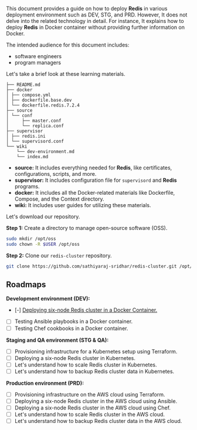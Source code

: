 This document provides a guide on how to deploy **Redis** in various deployment environment such as DEV, STG, and PRD. However, It does not delve into the related technology in detail. For instance, It explains how to deploy **Redis** in Docker container without providing further information on Docker.

The intended audience for this document includes:
- software engineers
- program managers

Let's take a brief look at these learning materials.

```
├── README.md
├── docker
│ ├── compose.yml
│ ├── dockerfile.base.dev
│ └── dockerfile.redis.7.2.4
├── source
│ └── conf
│     ├── master.conf
│     └── replica.conf
├── supervisor
│ ├── redis.ini
│ └── supervisord.conf
└── wiki
    └── dev-environment.md
    └── index.md
```
- **source:** It includes everything needed for **Redis**, like certificates, configurations, scripts, and more.
- **supervisor:** It includes configuration file for `supervisord` and **Redis** programs.
- **docker:** It includes all the Docker-related materials like Dockerfile, Compose, and the Context directory.
- **wiki:** It includes user guides for utilizing these materials.

Let's download our repository.

**Step 1:** Create a directory to manage open-source software (OSS).

```bash
sudo mkdir /opt/oss
sudo chown -R $USER /opt/oss
```

**Step 2:** Clone our `redis-cluster` repository.

```bash
git clone https://github.com/sathiyaraj-sridhar/redis-cluster.git /opt/oss/redis-cluster
```

## Roadmaps

**Development environment (DEV):**
- [-] [Deploying six-node Redis cluster in a Docker Container.](dev-environment.md)
- [ ] Testing Ansible playbooks in a Docker container.
- [ ] Testing Chef cookbooks in a Docker container.

**Staging and QA environment (STG & QA):**
- [ ] Provisioning infrastructure for a Kubernetes setup using Terraform.
- [ ] Deploying a six-node Redis cluster in Kubernetes.
- [ ] Let's understand how to scale Redis cluster in Kubernetes.
- [ ] Let's understand how to backup Redis cluster data in Kubernetes.

**Production environment (PRD):**
- [ ] Provisioning infrastructure on the AWS cloud using Terraform.
- [ ] Deploying a six-node Redis cluster in the AWS cloud using Ansible.
- [ ] Deploying a six-node Redis cluster in the AWS cloud using Chef.
- [ ] Let's understand how to scale Redis cluster in the AWS cloud.
- [ ] Let's understand how to backup Redis cluster data in the AWS cloud.
